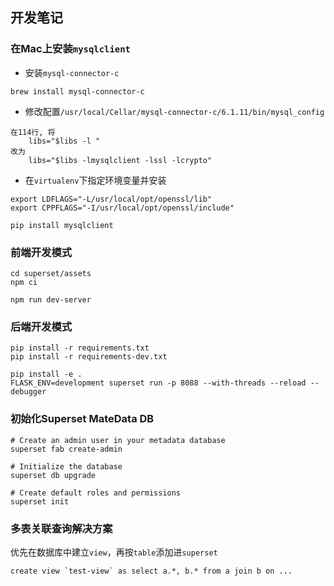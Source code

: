 ## 开发笔记

### 在Mac上安装`mysqlclient`
- 安装`mysql-connector-c`
```shell script
brew install mysql-connector-c
```
- 修改配置`/usr/local/Cellar/mysql-connector-c/6.1.11/bin/mysql_config`
```shell script
在114行, 将
    libs="$libs -l "
改为
    libs="$libs -lmysqlclient -lssl -lcrypto"
```
- 在`virtualenv`下指定环境变量并安装
```shell script
export LDFLAGS="-L/usr/local/opt/openssl/lib"
export CPPFLAGS="-I/usr/local/opt/openssl/include"

pip install mysqlclient
```

### 前端开发模式
```shell script
cd superset/assets
npm ci

npm run dev-server
```

### 后端开发模式
```shell script
pip install -r requirements.txt
pip install -r requirements-dev.txt

pip install -e .
FLASK_ENV=development superset run -p 8088 --with-threads --reload --debugger
```

### 初始化Superset MateData DB
```shell script
# Create an admin user in your metadata database
superset fab create-admin

# Initialize the database
superset db upgrade 

# Create default roles and permissions
superset init
```

### 多表关联查询解决方案
优先在数据库中建立`view`，再按`table`添加进`superset`
```shell script
create view `test-view` as select a.*, b.* from a join b on ...
```